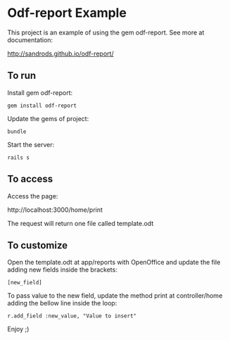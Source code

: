 # Odf-report Example

This project is an example of using the gem odf-report. See more at documentation:

http://sandrods.github.io/odf-report/

## To run

Install gem odf-report:

    gem install odf-report

Update the gems of project:

    bundle

Start the server:

    rails s

## To access

Access the page:

http://localhost:3000/home/print

The request will return one file called template.odt

## To customize

Open the template.odt at app/reports with OpenOffice and update the file adding new fields inside the brackets:

    [new_field]

To pass value to the new field, update the method print at controller/home adding the bellow line inside the loop:

    r.add_field :new_value, "Value to insert"

Enjoy ;)
